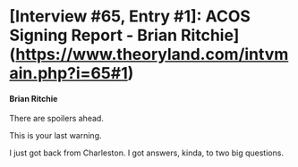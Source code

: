 # [Interview #65, Entry #1]: ACOS Signing Report - Brian Ritchie](https://www.theoryland.com/intvmain.php?i=65#1)

#### Brian Ritchie

There are spoilers ahead.

This is your last warning.

I just got back from Charleston. I got answers, kinda, to two big questions.


